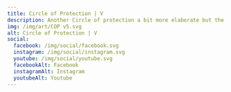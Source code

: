 ```yaml
---
title: Circle of Protection | V
description: Another Circle of protection a bit more elaborate but the same basic concept place a symbol in each circle. No need to fill each one but each zodiac sign and planet could be placed in this array
img: /img/art/COP v5.svg
alt: Circle of Protection | V
social:
  facebook: /img/social/facebook.svg
  instagram: /img/social/instagram.svg
  youtube: /img/social/youtube.svg
  facebookAlt: Facebook
  instagramAlt: Instagram
  youtubeAlt: Youtube
---
```

